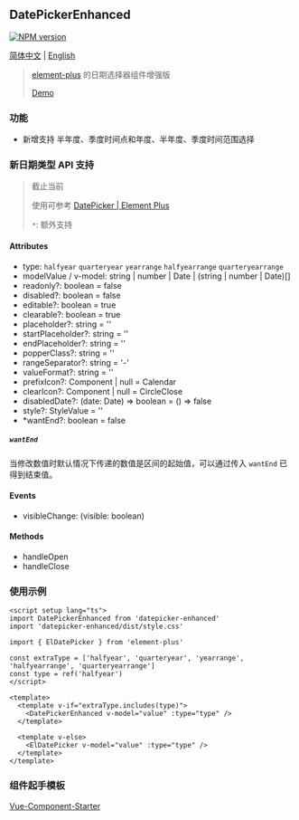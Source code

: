 ## DatePickerEnhanced

[![NPM version](https://img.shields.io/npm/v/datepicker-enhanced)](https://www.npmjs.com/package/datepicker-enhanced)

[简体中文](./README_zhCN.md) | [English](./README.md)

> [element-plus](https://github.com/element-plus/element-plus) 的日期选择器组件增强版
>
> [Demo](https://liamrad.github.io/datepicker-enhanced/)

### 功能

- 新增支持 半年度、季度时间点和年度、半年度、季度时间范围选择

### 新日期类型 API 支持

> 截止当前
>
> 使用可参考 [DatePicker | Element Plus](https://element-plus.org/zh-CN/component/date-picker.html)
>
> `*`: 额外支持

#### Attributes

- type: `halfyear` `quarteryear` `yearrange` `halfyearrange` `quarteryearrange`
- modelValue / v-model:  string | number | Date | (string | number | Date)[]
- readonly?: boolean = false
- disabled?: boolean = false
- editable?: boolean = true
- clearable?: boolean = true
- placeholder?: string = ''
- startPlaceholder?: string = ''
- endPlaceholder?: string = ''
- popperClass?: string = ''
- rangeSeparator?: string = '-'
- valueFormat?: string = ''
- prefixIcon?: Component | null = Calendar
- clearIcon?: Component | null = CircleClose
- disabledDate?: (date: Date) => boolean = () => false
- style?: StyleValue = ''
- *wantEnd?: boolean = false

##### `wantEnd`

当修改数值时默认情况下传递的数值是区间的起始值，可以通过传入 `wantEnd` 已得到结束值。

#### Events

- visibleChange: (visible: boolean)

#### Methods

- handleOpen
- handleClose

### 使用示例

```vue
<script setup lang="ts">
import DatePickerEnhanced from 'datepicker-enhanced'
import 'datepicker-enhanced/dist/style.css'

import { ElDatePicker } from 'element-plus'

const extraType = ['halfyear', 'quarteryear', 'yearrange', 'halfyearrange', 'quarteryearrange']
const type = ref('halfyear')
</script>

<template>
  <template v-if="extraType.includes(type)">
    <DatePickerEnhanced v-model="value" :type="type" />
  </template>

  <template v-else>
    <ElDatePicker v-model="value" :type="type" />
  </template>
</template>
```

### 组件起手模板

[Vue-Component-Starter](https://github.com/peterroe/un/tree/main/templates/vue-component-starter)
